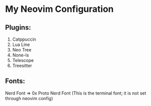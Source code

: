 # My Neovim Configuration

## Plugins:
1. Catppuccin
2. Lua Line
3. Neo Tree
4. None-ls
5. Telescope
6. Treesitter

## Fonts:
Nerd Font => 0x Proto Nerd Font (This is the terminal font; it is not set through neovim config)

